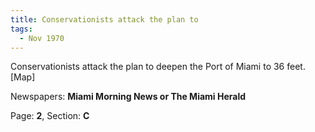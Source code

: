 ```yaml
---  
title: Conservationists attack the plan to  
tags:  
  - Nov 1970  
---  
```

  
Conservationists attack the plan to deepen the Port of Miami to 36 feet. [Map]  
  
Newspapers: **Miami Morning News or The Miami Herald**  
  
Page: **2**, Section: **C** 
